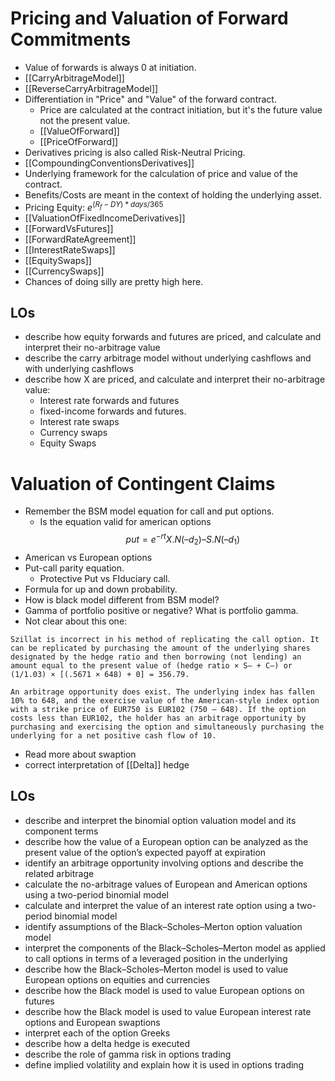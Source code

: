 # Pricing and Valuation of Forward Commitments 
- Value of forwards is always 0 at initiation. 
- [[CarryArbitrageModel]]
- [[ReverseCarryArbitrageModel]]
- Differentiation in "Price" and "Value" of the forward contract. 
	- Price are calculated at the contract initiation, but it's the future value not the present value. 
	- [[ValueOfForward]]
	- [[PriceOfForward]]
- Derivatives pricing is also called Risk-Neutral Pricing. 
- [[CompoundingConventionsDerivatives]]
- Underlying framework for the calculation of price and value of the contract.
- Benefits/Costs are meant in the context of holding the underlying asset. 
- Pricing Equity: $e^{(R_f - DY)* days / 365}$
- [[ValuationOfFixedIncomeDerivatives]]
- [[ForwardVsFutures]]
- [[ForwardRateAgreement]]
- [[InterestRateSwaps]]
- [[EquitySwaps]]
- [[CurrencySwaps]]
- Chances of doing silly are pretty high here. 
## LOs
- describe how equity forwards and futures are priced, and calculate and interpret their no-arbitrage value
- describe the carry arbitrage model without underlying cashflows and with underlying cashflows
- describe how X are priced, and calculate and interpret their no-arbitrage value: 
	- Interest rate forwards and futures
	- fixed-income forwards and futures. 
	 - Interest rate swaps 
	 - Currency swaps 
	 - Equity Swaps
# Valuation of Contingent Claims 
- Remember the BSM model equation for call and put options. 
	- Is the equation valid for american options 
	$$
	put = e^{-rt}X.N(–d_2) – S.N(–d_1)
  $$
- American vs European options 
- Put-call parity equation. 
	- Protective Put vs FIduciary call. 
- Formula for up and down probability. 
- How is black model different from BSM model? 
- Gamma of portfolio positive or negative? What is portfolio gamma. 
- Not clear about this one: 
```
Szillat is incorrect in his method of replicating the call option. It can be replicated by purchasing the amount of the underlying shares designated by the hedge ratio and then borrowing (not lending) an amount equal to the present value of (hedge ratio × S– + C–) or (1/1.03) × [(.5671 × 648) + 0] = 356.79.
```

```
An arbitrage opportunity does exist. The underlying index has fallen 10% to 648, and the exercise value of the American-style index option with a strike price of EUR750 is EUR102 (750 – 648). If the option costs less than EUR102, the holder has an arbitrage opportunity by purchasing and exercising the option and simultaneously purchasing the underlying for a net positive cash flow of 10.
```
- Read more about swaption 
- correct interpretation of [[Delta]] hedge 

## LOs
- describe and interpret the binomial option valuation model and its component terms
- describe how the value of a European option can be analyzed as the present value of the option’s expected payoff at expiration
- identify an arbitrage opportunity involving options and describe the related arbitrage
- calculate the no-arbitrage values of European and American options using a two-period binomial model
- calculate and interpret the value of an interest rate option using a two-period binomial model
- identify assumptions of the Black–Scholes–Merton option valuation model
- interpret the components of the Black–Scholes–Merton model as applied to call options in terms of a leveraged position in the underlying
- describe how the Black–Scholes–Merton model is used to value European options on equities and currencies
- describe how the Black model is used to value European options on futures
- describe how the Black model is used to value European interest rate options and European swaptions
- interpret each of the option Greeks
- describe how a delta hedge is executed
- describe the role of gamma risk in options trading
- define implied volatility and explain how it is used in options trading

